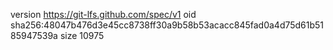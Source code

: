 version https://git-lfs.github.com/spec/v1
oid sha256:48047b476d3e45cc8738ff30a9b58b53acacc845fad0a4d75d61b5185947539a
size 10975
